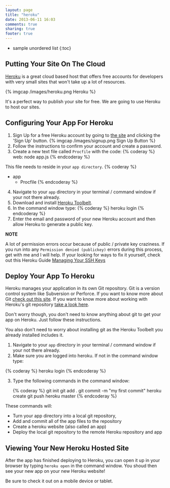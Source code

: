 ```yaml
---
layout: page
title: "heroku"
date: 2013-06-11 16:03
comments: true
sharing: true
footer: true
---
```


* sample unordered list
{:toc}

## Putting Your Site On The Cloud

[Heroku](https://www.heroku.com/) is a great cloud based host that offers free accounts for developers
with very small sites that won't take up a lot of resources.

{% imgcap /images/heroku.png Heroku %}

It's a perfect way to publish your site for free.  We are going to use Heroku to
host our sites.

## Configuring Your App For Heroku

 1. Sign Up for a free Heroku account by going to [the site](https://www.heroku.com/)
  and clicking the  'Sign Up' button. {% imgcap /images/signup.png Sign Up Button %}
 2. Follow the instructions to confirm your account and create a password.
 3. Create a new text file called `Procfile` with the code:
 {% coderay %}
web: node app.js
{% endcoderay %}

This file needs to reside in your `app directory`.
  {% coderay %}
- app
  - Procfile
    {% endcoderay %}

 4. Navigate to your `app` directory in your terminal / command window
 if your not there already.
 5. Download and install [Heroku Toolbelt](https://toolbelt.heroku.com/windows).
 6. In the command window type:
   {% coderay %}
  heroku login
    {% endcoderay %}
 7. Enter the email and password of your new Heroku account and then allow Heroku to
 generate a public key.

 **NOTE**

 A lot of permission errors occur because of public / private key craziness.
 If you run into any `Permission denied (publickey)` errors during this process,
 get with me and I will help.  If your looking for ways to fix it yourself,
 check out this Heroku Guide [Managing Your SSH Keys](https://devcenter.heroku.com/articles/keys)

## Deploy Your App To Heroku

Heroku manages your application in its own Git repository.  Git is a version control system
like Subversion or Perforce.  If you want to know more about Git
[check out this site](http://git-scm.com/). If you want to know more about working with
Heroku's git repository [take a look here](https://devcenter.heroku.com/articles/git#tracking-your-app-in-git).

Don't worry though, you don't need to know anything about git to get your app on Heroku.
Just follow these instructions.

You also don't need to worry about installing git as the Heroku Toolbelt you already installed
includes it.

 1. Navigate to your `app` directory in your terminal / command window
 if your not there already.
 2. Make sure you are logged into heroku.  If not in the command window type:

   {% coderay %}
  heroku login
    {% endcoderay %}

 3. Type the following commands in the command window:

    {% coderay %}
  git init
  git add .
  git commit -m "my first commit"
  heroku create
  git push heroku master
    {% endcoderay %}

These commands will:

 * Turn your app directory into a local git repository,
 * Add and commit all of the app files to the repository
 * Create a heroku website (also called an app)
 * Deploy the local git repository to the remote Heroku repository and app

## Viewing Your New Heroku Hosted Site

After the app has finished deploying to Heroku, you can open it up
in your browser by typing `heroku open` in the command window.
You shoud then see your new app on your new Heroku website!

Be sure to check it out on a mobile device or tablet.